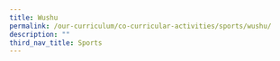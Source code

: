 ```yaml
---
title: Wushu
permalink: /our-curriculum/co-curricular-activities/sports/wushu/
description: ""
third_nav_title: Sports
---
```

